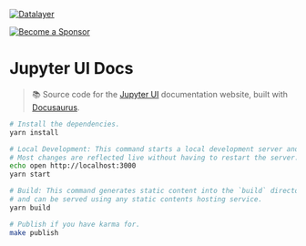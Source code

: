 [![Datalayer](https://assets.datalayer.tech/datalayer-25.svg)](https://datalayer.io)

[![Become a Sponsor](https://img.shields.io/static/v1?label=Become%20a%20Sponsor&message=%E2%9D%A4&logo=GitHub&style=flat&color=1ABC9C)](https://github.com/sponsors/datalayer)

# Jupyter UI Docs

> 📚 Source code for the [Jupyter UI](https://github.com/datalayer/jupyter-ui) documentation website, built with [Docusaurus](https://docusaurus.io).

```bash
# Install the dependencies.
yarn install
```

```bash
# Local Development: This command starts a local development server and opens up a browser window.
# Most changes are reflected live without having to restart the server.
echo open http://localhost:3000
yarn start
```

```bash
# Build: This command generates static content into the `build` directory 
# and can be served using any static contents hosting service.
yarn build
```

```bash
# Publish if you have karma for.
make publish
```
